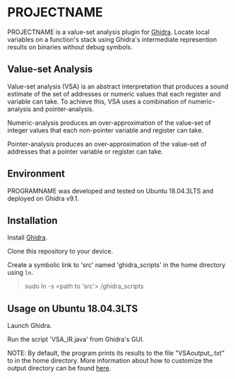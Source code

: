 # PROJECTNAME

PROJECTNAME is a value-set analysis plugin for [Ghidra][ghidra]. Locate local variables on a function's stack using Ghidra's intermediate represention results on binaries without debug symbols.
  
## Value-set Analysis

Value-set analysis (VSA) is an abstract interpretation that produces a sound estimate of the set of addresses or numeric values that each register and variable can take. To achieve this, VSA uses a combination of numeric-analysis and pointer-analysis.

Numeric-analysis produces an over-approximation of the value-set of integer values that each non-pointer variable and register can take.

Pointer-analysis produces an over-approximation of the value-set of addresses that a pointer variable or register can take.

## Environment

PROGRAMNAME was developed and tested on Ubuntu 18.04.3LTS and deployed on Ghidra v9.1.

## Installation

Install [Ghidra][ghidra].

Clone this repository to your device.

Create a symbolic link to 'src' named 'ghidra_scripts' in the home directory using `ln`.

> sudo ln -s <path to 'src'> <path to home directory>/ghidra_scripts

## Usage on Ubuntu 18.04.3LTS

Launch Ghidra.

Run the script 'VSA_IR.java' from Ghidra's GUI.

NOTE: By default, the program prints its results to the file "VSAoutput_<function name>.txt" to in the home directory. More information about how to customize the output directory can be found [here][readme].

[ghidra]: https://github.com/NationalSecurityAgency/ghidra
[readme]: https://github.com/ryantanwk/Ghidra-Type-Recovery-Plugin/blob/master/src/README
